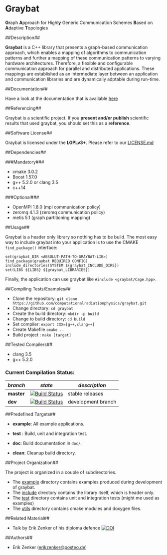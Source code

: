 Graybat
=======

<b>Gr</b>aph <b>A</b>pproach  for Highl<b>y</b>  Generic Communication
Schemes <b>B</b>ased on <b>A</b>daptive <b>T</b>opologies


##Description##

**Graybat** is a C++ library that presents a graph-based communication
approach, which enables a mapping of algorithms to communication
patterns and further a mapping of these communication patterns to
varying hardware architectures. Therefore, a flexible and configurable
communication approach for parallel and distributed
applications. These mappings are established as an intermediate layer
between an application and communication libraries and are dynamically
adptable during run-time.


##Documentation##

Have a look at the documentation that is available [here](https://ComputationalRadiationPhysics.github.io/graybat)


##Referencing##

Graybat is a scientific project. If you **present and/or publish** scientific
results that used graybat, you should set this as a **reference**.

##Software License##

Graybat is licensed under the <b>LGPLv3+</b>. Please refer to our [LICENSE.md](LICENSE.md)


##Dependencies##

###Mandatory###
 * cmake 3.0.2
 * Boost 1.57.0
 * g++ 5.2.0 or clang 3.5
 * c++14

###Optional###
 * OpenMPI 1.8.0 (mpi communication policy)
 * zeromq 4.1.3  (zeromq communication policy) 
 * metis 5.1 (graph partitioning mapping)


##Usage##

Graybat is a header only library so nothing has to be build.
The most easy way to include graybat into your application
is to use the CMAKE `find_package()` interface:

    set(graybat_DIR <ABSOLUT-PATH-TO-GRAYBAT-LIB>)
    find_package(graybat REQUIRED CONFIG)
    include_directories(SYSTEM ${graybat_INCLUDE_DIRS})
    set(LIBS ${LIBS} ${graybat_LIBRARIES})

Finally, the application can use graybat like `#include <graybat/Cage.hpp>`.


##Compiling Tests/Examples##

 * Clone the repository: `git clone https://github.com/computationalradiationphysics/graybat.git`
 * Change directory: `cd graybat`
 * Create the build directory: `mkdir -p build`
 * Change to build directory: `cd build`
 * Set compiler: `export CXX=[g++,clang++]`
 * Create Makefile `cmake ..`
 * Build project : `make [target]`


##Tested Compilers##

 * clang 3.5
 * g++ 5.2.0


### Current Compilation Status:

| *branch* | *state* | *description* |
| -------- | --------| ------------- |
| **master** | [![Build Status](http://haseongpu.mooo.com/api/badge/github.com/erikzenker/GrayBat/status.svg?branch=master)](http://haseongpu.mooo.com/github.com/erikzenker/GrayBat) |  stable releases |
| **dev**  | [![Build Status](http://haseongpu.mooo.com/api/badge/github.com/erikzenker/GrayBat/status.svg?branch=dev)](http://haseongpu.mooo.com/github.com/erikzenker/GrayBat) |development branch |


##Predefined Targets##

 * **example**: All example applications.

 * **test** : Build, unit and integration test.

 * **doc**: Build documentation in `doc/`.

 * **clean**: Cleanup build directory.


##Project Organization##

The project is organized in a couple of subdirectories.

 * The [example](example) directory contains examples produced during development of graybat.
 * The [include](include) directory contains the library itself, which is header only.
 * The [test](test) directory contains unit and integration tests (might me used as examples)
 * The [utils](utils) directory contains cmake modules and doxygen files.


##Related Material##
 * Talk by Erik Zenker of his diploma defence [![DOI](https://zenodo.org/badge/doi/10.5281/zenodo.16306.svg)](http://dx.doi.org/10.5281/zenodo.16306)


##Authors##

 * Erik Zenker (erikzenker@posteo.de)

